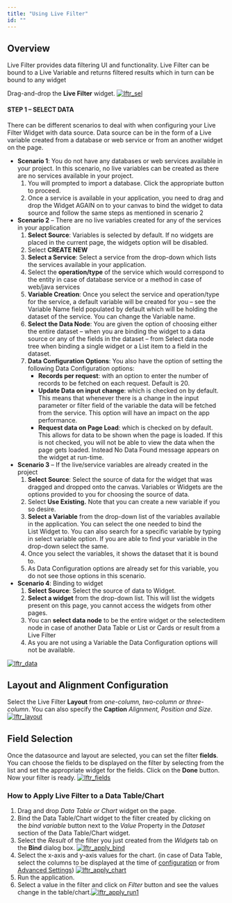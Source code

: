 ```yaml
---
title: "Using Live Filter"
id: ""
---
```


## Overview

Live Filter provides data filtering UI and functionality. Live Filter can be bound to a Live Variable and returns filtered results which in turn can be bound to any widget

Drag-and-drop the **Live Filter** widget. [![lftr_sel](/learn/assets/lftr_sel.png)](/learn/assets/lftr_sel.png)

#### STEP 1 – SELECT DATA

There can be different scenarios to deal with when configuring your Live Filter Widget with data source. Data source can be in the form of a Live variable created from a database or web service or from an another widget on the page.

- **Scenario 1**: You do not have any databases or web services available in your project. In this scenario, no live variables can be created as there are no services available in your project.
    1. You will prompted to import a database. Click the appropriate button to proceed.
    2. Once a service is available in your application, you need to drag and drop the Widget AGAIN on to your canvas to bind the widget to data source and follow the same steps as mentioned in scenario 2
- **Scenario 2** – There are no live variables created for any of the services in your application
    1. **Select Source**: Variables is selected by default. If no widgets are placed in the current page, the widgets option will be disabled.
    2. Select **CREATE NEW**
    3. **Select a Service**: Select a service from the drop-down which lists the services available in your application.
    4. Select the **operation/type** of the service which would correspond to the entity in case of database service or a method in case of web/java services
    5. **Variable Creation**: Once you select the service and operation/type for the service, a default variable will be created for you – see the Variable Name field populated by default which will be holding the dataset of the service. You can change the Variable name.
    6. **Select the Data Node**: You are given the option of choosing either the entire dataset – when you are binding the widget to a data source or any of the fields in the dataset – from Select data node tree when binding a single widget or a List item to a field in the dataset.
    7. **Data Configuration Options**: You also have the option of setting the following Data Configuration options:
        - **Records per request**: with an option to enter the number of records to be fetched on each request. Default is 20.
        - **Update Data on input change**: which is checked on by default. This means that whenever there is a change in the input parameter or filter field of the variable the data will be fetched from the service. This option will have an impact on the app performance.
        - **Request data on Page Load**: which is checked on by default. This allows for data to be shown when the page is loaded. If this is not checked, you will not be able to view the data when the page gets loaded. Instead No Data Found message appears on the widget at run-time.
- **Scenario 3** – If the live/service variables are already created in the project
    1. **Select Source**: Select the source of data for the widget that was dragged and dropped onto the canvas. Variables or Widgets are the options provided to you for choosing the source of data.
    2. Select **Use Existing.** Note that you can create a new variable if you so desire.
    3. **Select a Variable** from the drop-down list of the variables available in the application. You can select the one needed to bind the List Widget to. You can also search for a specific variable by typing in select variable option. If you are able to find your variable in the drop-down select the same.
    4. Once you select the variables, it shows the dataset that it is bound to.
    5. As Data Configuration options are already set for this variable, you do not see those options in this scenario.
- **Scenario 4**: Binding to widget
    1. **Select Source**: Select the source of data to Widget.
    2. **Select a widget** from the drop-down list. This will list the widgets present on this page, you cannot access the widgets from other pages.
    3. You can **select data node** to be the entire widget or the selecteditem node in case of another Data Table or List or Cards or result from a Live Filter
    4. As you are not using a Variable the Data Configuration options will not be available.

[![lftr_data](/learn/assets/lftr_data.png)](/learn/assets/lftr_data.png)

## Layout and Alignment Configuration

Select the Live Filter **Layout** from _one-column, two-column or three-column_. You can also specify the **Caption** _Alignment, Position and Size_. [![lftr_layout](/learn/assets/lftr_layout.png)](/learn/assets/lftr_layout.png)

## Field Selection

Once the datasource and layout are selected, you can set the filter **fields**. You can choose the fields to be displayed on the filter by selecting from the list and set the appropriate widget for the fields. Click on the **Done** button. Now your filter is ready. [![lftr_fields](/learn/assets/lftr_fields.png)](/learn/assets/lftr_fields.png)

### How to Apply Live Filter to a Data Table/Chart

1. Drag and drop _Data Table or Chart_ widget on the page.
2. Bind the Data Table/Chart widget to the filter created by clicking on the _bind variable_ button next to the _Value_ Property in the _Dataset_ section of the Data Table/Chart widget.
3. Select the _Result_ of the filter you just created from the _Widgets_ tab on the **Bind** dialog box. [![lftr_apply_bind](/learn/assets/lftr_apply_bind.png)](/learn/assets/lftr_apply_bind.png)
4. Select the x-axis and y-axis values for the chart. (in case of Data Table, select the columns to be displayed at the time of [configuration](/learn/using-datatable-widget/#fields) or from [Advanced Settings](/learn/howtos-datatable/#intro)) [![lftr_apply_chart](/learn/assets/lftr_apply_chart-1024x576.png)](/learn/assets/lftr_apply_chart.png)
5. Run the application.
6. Select a value in the filter and click on _Filter_ button and see the values change in the table/chart.[![lftr_apply_run1](/learn/assets/lftr_apply_run1-1024x576.png)](/learn/assets/lftr_apply_run1.png)
